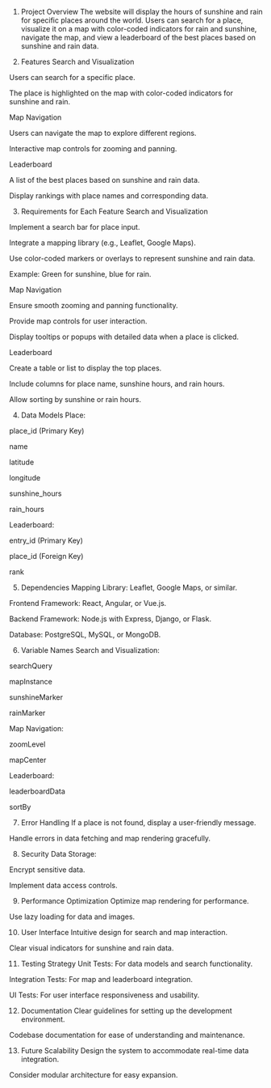 1. Project Overview
The website will display the hours of sunshine and rain for specific places around the world. Users can search for a place, visualize it on a map with color-coded indicators for rain and sunshine, navigate the map, and view a leaderboard of the best places based on sunshine and rain data.

2. Features
Search and Visualization

Users can search for a specific place.

The place is highlighted on the map with color-coded indicators for sunshine and rain.

Map Navigation

Users can navigate the map to explore different regions.

Interactive map controls for zooming and panning.

Leaderboard

A list of the best places based on sunshine and rain data.

Display rankings with place names and corresponding data.

3. Requirements for Each Feature
Search and Visualization

Implement a search bar for place input.

Integrate a mapping library (e.g., Leaflet, Google Maps).

Use color-coded markers or overlays to represent sunshine and rain data.

Example: Green for sunshine, blue for rain.

Map Navigation

Ensure smooth zooming and panning functionality.

Provide map controls for user interaction.

Display tooltips or popups with detailed data when a place is clicked.

Leaderboard

Create a table or list to display the top places.

Include columns for place name, sunshine hours, and rain hours.

Allow sorting by sunshine or rain hours.

4. Data Models
Place:

place_id (Primary Key)

name

latitude

longitude

sunshine_hours

rain_hours

Leaderboard:

entry_id (Primary Key)

place_id (Foreign Key)

rank

5. Dependencies
Mapping Library: Leaflet, Google Maps, or similar.

Frontend Framework: React, Angular, or Vue.js.

Backend Framework: Node.js with Express, Django, or Flask.

Database: PostgreSQL, MySQL, or MongoDB.

6. Variable Names
Search and Visualization:

searchQuery

mapInstance

sunshineMarker

rainMarker

Map Navigation:

zoomLevel

mapCenter

Leaderboard:

leaderboardData

sortBy

7. Error Handling
If a place is not found, display a user-friendly message.

Handle errors in data fetching and map rendering gracefully.

8. Security
Data Storage:

Encrypt sensitive data.

Implement data access controls.

9. Performance Optimization
Optimize map rendering for performance.

Use lazy loading for data and images.

10. User Interface
Intuitive design for search and map interaction.

Clear visual indicators for sunshine and rain data.

11. Testing Strategy
Unit Tests: For data models and search functionality.

Integration Tests: For map and leaderboard integration.

UI Tests: For user interface responsiveness and usability.

12. Documentation
Clear guidelines for setting up the development environment.

Codebase documentation for ease of understanding and maintenance.

13. Future Scalability
Design the system to accommodate real-time data integration.

Consider modular architecture for easy expansion.